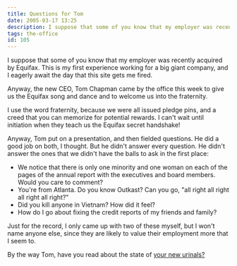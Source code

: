 ```yaml
---
title: Questions for Tom
date: 2005-03-17 13:25
description: I suppose that some of you know that my employer was recently acquired by Equifax.  This is my first experience working for a big giant company, and I eagerly await the day that this site gets me fired.
tags: the-office
id: 105
---
```

I suppose that some of you know that my employer was recently acquired by Equifax.  This is my first experience working for a big giant company, and I eagerly await the day that this site gets me fired.

Anyway, the new CEO, Tom Chapman came by the office this week to give us the Equifax song and dance and to welcome us into the fraternity.  

I use the word fraternity, because we were all issued pledge pins, and a creed that you can memorize for potential rewards.  I can't wait until initiation when they teach us the Equifax secret handshake!

Anyway, Tom put on a presentation, and then fielded questions.  He did a good job on both, I thought.  But he didn't answer every question.  He didn't answer the ones that we didn't have the balls to ask in the first place:

<ul><li>We notice that there is only one minority and one woman on each of the pages of the annual report with the executives and board members.  Would you care to comment?</li>

<li>You're from Atlanta.  Do you know Outkast?  Can you go, "all right all right all right all right?"</li>

<li>Did you kill anyone in Vietnam?  How did it feel?</li>

<li>How do I go about fixing the credit reports of my friends and family?</li></ul>

Just for the record, I only came up with two of these myself, but I won't name anyone else, since they are likely to value their employment more that I seem to.

By the way Tom, have you read about the state of <a href="http://theskinnyonbenny.com/blog2/archives/27">your new urinals?</a>
